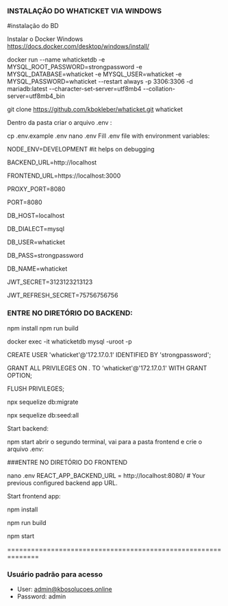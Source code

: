 ### INSTALAÇÃO DO WHATICKET VIA WINDOWS

#instalação do BD

Instalar o Docker Windows https://docs.docker.com/desktop/windows/install/

docker run --name whaticketdb -e MYSQL_ROOT_PASSWORD=strongpassword -e MYSQL_DATABASE=whaticket -e MYSQL_USER=whaticket -e MYSQL_PASSWORD=whaticket --restart always -p 3306:3306 -d mariadb:latest --character-set-server=utf8mb4 --collation-server=utf8mb4_bin

git clone https://github.com/kbokleber/whaticket.git whaticket

Dentro da pasta criar o arquivo .env :

cp .env.example .env
nano .env
Fill .env file with environment variables:

NODE_ENV=DEVELOPMENT      #it helps on debugging

BACKEND_URL=http://localhost

FRONTEND_URL=https://localhost:3000

PROXY_PORT=8080

PORT=8080

DB_HOST=localhost

DB_DIALECT=mysql

DB_USER=whaticket

DB_PASS=strongpassword

DB_NAME=whaticket

JWT_SECRET=3123123213123

JWT_REFRESH_SECRET=75756756756

### ENTRE NO DIRETÓRIO DO BACKEND:

npm install
npm run build


docker exec -it whaticketdb mysql -uroot -p
	
CREATE USER 'whaticket'@'172.17.0.1' IDENTIFIED BY 'strongpassword';

GRANT ALL PRIVILEGES ON *.* TO 'whaticket'@'172.17.0.1' WITH GRANT OPTION;

FLUSH PRIVILEGES;

npx sequelize db:migrate

npx sequelize db:seed:all

Start backend:

npm start
abrir o segundo terminal, vai para a pasta frontend e crie o arquivo .env:

###ENTRE NO DIRETÓRIO DO FRONTEND

nano .env
REACT_APP_BACKEND_URL = http://localhost:8080/ # Your previous configured backend app URL.

Start frontend app:

npm install

npm run build

npm start

==============================================================

### Usuário padrão para acesso

* User: admin@kbosolucoes.online  
* Password: admin